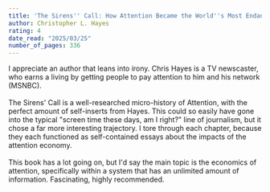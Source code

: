 ```yaml
---
title: 'The Sirens'' Call: How Attention Became the World''s Most Endangered Resource'
author: Christopher L. Hayes
rating: 4
date_read: "2025/03/25"
number_of_pages: 336
---
```


I appreciate an author that leans into irony. Chris Hayes is a TV newscaster, who earns a living by getting people to pay attention to him and his network (MSNBC). <br/><br/>The Sirens' Call is a well-researched micro-history of Attention, with the perfect amount of self-inserts from Hayes. This could so easily have gone into the typical "screen time these days, am I right?" line of journalism, but it chose a far more interesting trajectory. I tore through each chapter, because they each functioned as self-contained essays about the impacts of the attention economy. <br/><br/>This book has a lot going on, but I'd say the main topic is the economics of attention, specifically within a system that has an unlimited amount of information. Fascinating, highly recommended. 